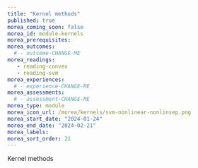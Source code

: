 ```yaml
---
title: "Kernel methods"
published: true
morea_coming_soon: false
morea_id: module-kernels
morea_prerequisites:
morea_outcomes:
  # - outcome-CHANGE-ME
morea_readings:
   - reading-convex
   - reading-svm
morea_experiences:
  # - experience-CHANGE-ME
morea_assessments:
  # - assessment-CHANGE-ME
morea_type: module
morea_icon_url: /morea/kernels/svm-nonlinear-nonlinsep.png
morea_start_date: "2024-01-24"
morea_end_date: "2024-02-21"
morea_labels:
morea_sort_order: 21
---
```


Kernel methods

